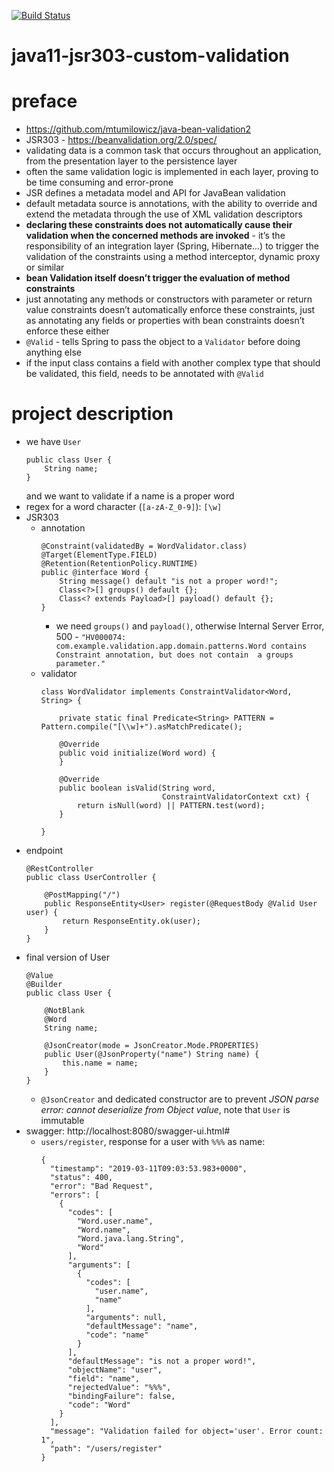 [![Build Status](https://travis-ci.com/mtumilowicz/java11-jsr303-custom-validation.svg?branch=master)](https://travis-ci.com/mtumilowicz/java11-jsr303-custom-validation)
# java11-jsr303-custom-validation

# preface
* https://github.com/mtumilowicz/java-bean-validation2
* JSR303 - https://beanvalidation.org/2.0/spec/
* validating data is a common task that occurs throughout 
    an application, from the presentation layer to the persistence 
    layer
* often the same validation logic is implemented in each layer, 
    proving to be time consuming and error-prone
* JSR defines a metadata model and API for JavaBean validation
* default metadata source is annotations, with the ability to override and extend the metadata through the use 
    of XML validation descriptors
* **declaring these constraints does not 
    automatically cause their validation when the concerned 
    methods are invoked** - it’s the responsibility of 
    an integration layer (Spring, Hibernate...) to trigger 
    the validation of the constraints using a method interceptor, dynamic proxy 
    or similar
* **bean Validation itself doesn’t trigger the evaluation 
    of method constraints**
* just annotating any methods or constructors with 
    parameter or return value constraints doesn’t automatically 
    enforce these constraints, just as annotating any fields or 
    properties with bean constraints doesn’t enforce these either
* `@Valid` - tells Spring to pass the object to a 
    `Validator` before doing anything else
* if the input class contains a field with another complex 
    type that should be validated, this field, needs to be 
    annotated with `@Valid`

# project description
* we have `User`
    ```
    public class User {
        String name;
    }
    ```
    and we want to validate if a name is a proper word
* regex for a word character (`[a-zA-Z_0-9]`): `[\w]`
* JSR303
    * annotation
        ```
        @Constraint(validatedBy = WordValidator.class)
        @Target(ElementType.FIELD)
        @Retention(RetentionPolicy.RUNTIME)
        public @interface Word {
            String message() default "is not a proper word!";
            Class<?>[] groups() default {};
            Class<? extends Payload>[] payload() default {};
        }
        ```
        * we need `groups()` and `payload()`, otherwise Internal Server Error, 500 - 
            `"HV000074: com.example.validation.app.domain.patterns.Word contains Constraint annotation, but does not contain 
            a groups parameter."`
    * validator
        ```
        class WordValidator implements ConstraintValidator<Word, String> {
        
            private static final Predicate<String> PATTERN = Pattern.compile("[\\w]+").asMatchPredicate();
        
            @Override
            public void initialize(Word word) {
            }
        
            @Override
            public boolean isValid(String word,
                                   ConstraintValidatorContext cxt) {
                return isNull(word) || PATTERN.test(word);
            }
        
        }
        ```
* endpoint
    ```
    @RestController
    public class UserController {
        
        @PostMapping("/")
        public ResponseEntity<User> register(@RequestBody @Valid User user) {
            return ResponseEntity.ok(user);
        }
    }
    ```
* final version of User
    ```
    @Value
    @Builder
    public class User {
    
        @NotBlank
        @Word
        String name;
    
        @JsonCreator(mode = JsonCreator.Mode.PROPERTIES)
        public User(@JsonProperty("name") String name) {
            this.name = name;
        }
    }
    ```
    * `@JsonCreator` and dedicated constructor are to prevent
        _JSON parse error: cannot deserialize from Object value_,
        note that `User` is immutable
* swagger: http://localhost:8080/swagger-ui.html#
    * `users/register`, response for a user with `%%%` as name:
        ```
        {
          "timestamp": "2019-03-11T09:03:53.983+0000",
          "status": 400,
          "error": "Bad Request",
          "errors": [
            {
              "codes": [
                "Word.user.name",
                "Word.name",
                "Word.java.lang.String",
                "Word"
              ],
              "arguments": [
                {
                  "codes": [
                    "user.name",
                    "name"
                  ],
                  "arguments": null,
                  "defaultMessage": "name",
                  "code": "name"
                }
              ],
              "defaultMessage": "is not a proper word!",
              "objectName": "user",
              "field": "name",
              "rejectedValue": "%%%",
              "bindingFailure": false,
              "code": "Word"
            }
          ],
          "message": "Validation failed for object='user'. Error count: 1",
          "path": "/users/register"
        }
        ```